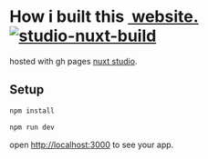 # How i built this&nbsp;<a href="http://sudo-self-content-wind.nuxt.space/">&nbsp;website.</a>[![studio-nuxt-build](https://github.com/sudo-self/content-wind/actions/workflows/studio.yml/badge.svg)](https://github.com/sudo-self/content-wind/actions/workflows/studio.yml)<br>
hosted with gh pages [nuxt studio](https://sudo-self-content-wind.nuxt.space).

## Setup

```bash
npm install
```
```bash
npm run dev
```
 open [http://localhost:3000](http://localhost:3000) to see your app.

